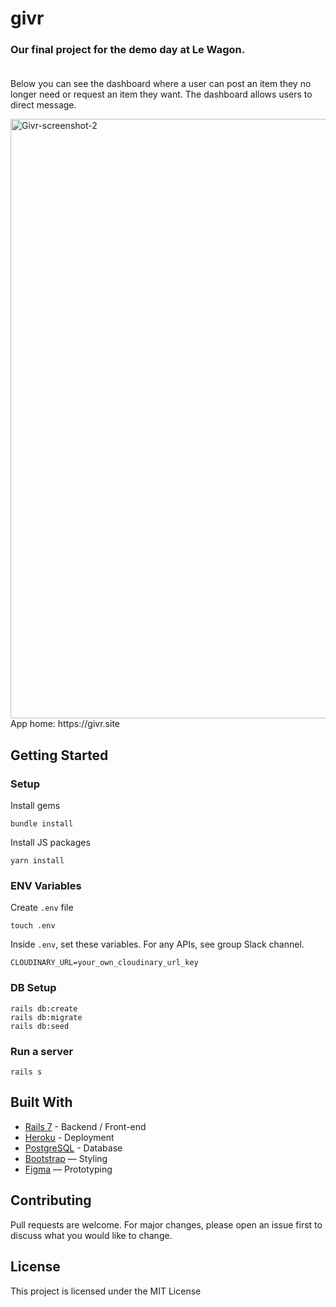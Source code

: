 # givr

### Our final project for the demo day at Le Wagon.<br><br>
Below you can see the dashboard where a user can post an item they no longer need or request an item they want. The dashboard allows users to direct message.

<img width="959" alt="Givr-screenshot-2" src="https://user-images.githubusercontent.com/92862939/192511159-e9a570af-6acc-436d-a2a5-1866947a7f04.png">

<br>
App home: https://givr.site
   

## Getting Started
### Setup

Install gems
```
bundle install
```
Install JS packages
```
yarn install
```

### ENV Variables
Create `.env` file
```
touch .env
```
Inside `.env`, set these variables. For any APIs, see group Slack channel.
```
CLOUDINARY_URL=your_own_cloudinary_url_key
```

### DB Setup
```
rails db:create
rails db:migrate
rails db:seed
```

### Run a server
```
rails s
```

## Built With
- [Rails 7](https://guides.rubyonrails.org/) - Backend / Front-end
- [Heroku](https://heroku.com/) - Deployment
- [PostgreSQL](https://www.postgresql.org/) - Database
- [Bootstrap](https://getbootstrap.com/) — Styling
- [Figma](https://www.figma.com) — Prototyping


## Contributing
Pull requests are welcome. For major changes, please open an issue first to discuss what you would like to change.


## License
This project is licensed under the MIT License

